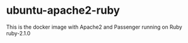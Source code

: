 
# ubuntu-apache2-ruby

This is the docker image with Apache2 and Passenger running on Ruby ruby-2.1.0

